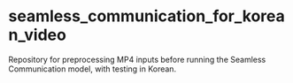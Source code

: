 # seamless_communication_for_korean_video
Repository for preprocessing MP4 inputs before running the Seamless Communication model, with testing in Korean.
